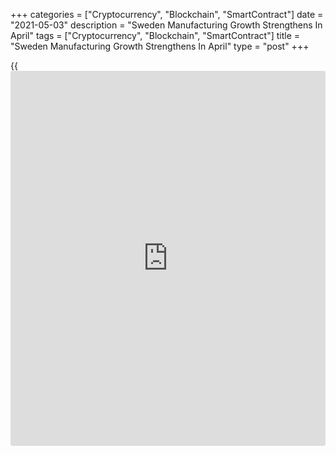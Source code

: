 +++
categories = ["Cryptocurrency", "Blockchain", "SmartContract"]
date = "2021-05-03"
description = "Sweden Manufacturing Growth Strengthens In April"
tags = ["Cryptocurrency", "Blockchain", "SmartContract"]
title = "Sweden Manufacturing Growth Strengthens In April"
type = "post"
+++

{{<iframe id="large-banner" src="https://www.bounty.group/#slide=7.0" width="100%" height="600" scrolling="no" style="border: 0px solid rgb(216, 221, 230); border-radius: 3px;">}}

Sweden's manufacturing sector expanded at a sharply faster pace in
April, survey data from Swedbank and the logistics association SILF
showed on Monday.

The purchasing managers' index for the manufacturing sector increased to
69.1 in April from 64.7 in March. Economists had expected an improvement
to 62.5.

A PMI reading above 50 suggests growth in the manufacturing sector.

"Since the bottom level in April last year, the PMI total has increased
by 32.7 index units, which is a much faster rise compared to the
recovery after the global financial crisis of 2008/09," Swedbank analyst
Jorgen Kennemar said.

Among the sub-indices, the largest positive contribution came from order
intake, production, delivery time and employment.

The Swedish manufacturing industry showed a growing optimism in the
industry to increase production in the next six months, despite
destructions in global trade and a shortage of inputs.

Prices for suppliers' raw materials and intermediate goods increased to
the highest level in twenty-six years.

"It is becoming increasingly clear that the higher level of activity in
industry, rising global raw material prices and supply disruptions have
led to increased cost pressures at the producer level, which in the long
run may have an impact on consumer prices," Kennemar said.

For comments and feedback [contact](https://www.playgroundfx.com/contact/): editorial@rtt[news](https://www.letsplayfx.com/blog/forex-news-website/).com

[Economic News][1]

 **What parts of the world are seeing the best (and worst) economic
performances lately? Click[here][2] to check out our [Econ Scorecard][2]
and find out! See up-to-the-moment [ranking](https://www.playgroundfx.com/blog/crypto-exchange-ranking/)s for the best and worst
performers in [GDP][3], [unemployment rate][4], [inflation][5] and much
more.**

   1. www.rtt[news](https://www.letsplayfx.com/blog/forex-news-website/).com/Content/EconomicNews.aspx
   2. www.rtt[news](https://www.letsplayfx.com/blog/forex-news-website/).com/economic-scorecard/world-rank/industrial-production/highest-performance.aspx
   3. www.rtt[news](https://www.letsplayfx.com/blog/forex-news-website/).com/economic-scorecard/world-rank/GDP/highest-performance.aspx
   4. www.rtt[news](https://www.letsplayfx.com/blog/forex-news-website/).com/economic-scorecard/world-rank/unemployment-rate/lowest-performance.aspx
   5. www.rtt[news](https://www.letsplayfx.com/blog/forex-news-website/).com/economic-scorecard/world-rank/CPI/highest-performance.aspx